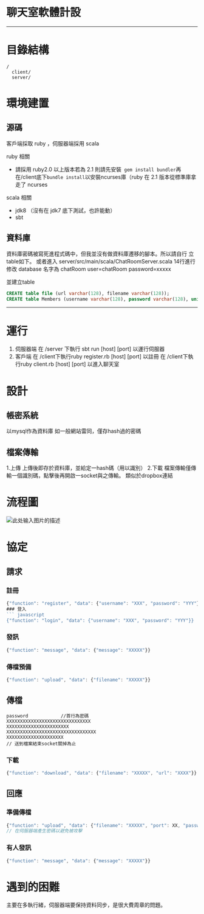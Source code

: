 # 聊天室軟體計設

---
# 目錄結構
```
/
  client/
  server/
```
# 環境建置

## 源碼

客戶端採取 ruby ，伺服器端採用 scala

ruby 相關

 - 請採用 ruby2.0 以上版本若為 2.1 則請先安裝``` gem install bundler```再在/client底下```bundle install```以安裝ncurses庫（ruby 在 2.1 版本從標準庫拿走了 ncurses

scala 相關

 - jdk8 （沒有在 jdk7 底下測試，也許能動）
 - sbt

## 資料庫
資料庫密碼被寫死進程式碼中，但我並沒有做資料庫遷移的腳本。所以請自行
立table如下。
或者進入 server/src/main/scala/ChatRoomServer.scala 14行進行修改
database 名字為 chatRoom
user=chatRoom
password=xxxxx

並建立table
``` sql
CREATE table file (url varchar(128), filename varchar(128));
CREATE table Members (username varchar(128), password varchar(128), unique (username));
```
---
# 運行
1. 伺服器端
在 /server 下執行 sbt run [host] [port] 以運行伺服器
2. 客戶端
在 /client下執行ruby register.rb [host] [port] 以註冊
在 /client下執行ruby client.rb [host] [port] 以進入聊天室

# 設計

## 帳密系統
以mysql作為資料庫
如一般網站雷同，僅存hash過的密碼

## 檔案傳輸
1.上傳
上傳後即存於資料庫，並給定一hash碼（用以識別）
2.下載
檔案傳輸僅傳輸一個識別碼，點擊後再開啟一socket與之傳輸。
類似於dropbox連結

# 流程圖
![此处输入图片的描述][1]


# 協定
## 請求

### 註冊
``` javascript
{"function": "register", "data": {"username": "XXX", "password": "YYY"}}
### 登入
``` javascript
{"function": "login", "data": {"username": "XXX", "password": "YYY"}}
```
### 發訊
``` javascript
{"function": "message", "data": {"message": "XXXXX"}}
```

### 傳檔預備
``` javascript
{"function": "upload", "data": {"filename": "XXXXX"}}
```
## 傳檔
```
password            //首行為密碼
XXXXXXXXXXXXXXXXXXXXXXXXXXXXXXX
XXXXXXXXXXXXXXXXXXXXXXX
XXXXXXXXXXXXXXXXXXXXXXXXXXXXXXXXX
XXXXXXXXXXXXXXXXXXXXX
// 送到檔案結束socket關掉為止
```

### 下載
``` javascript
{"function": "download", "data": {"filename": "XXXXX", "url": "XXXX"}}
```

## 回應

### 準備傳檔
``` javascript
{"function": "upload", "data": {"filename": "XXXXX", "port": XX, "password": "XXXXX"}}
// 在伺服器端產生密碼以避免被攻擊
```

### 有人發訊
``` javascript
{"function": "message", "data": {"message": "XXXXX"}}
```


# 遇到的困難
主要在多執行緒，伺服器端要保持資料同步，是很大費周章的問題。



  [1]: https://lh4.googleusercontent.com/-wYd5S2_3gS8/VEpmXyPXvWI/AAAAAAAAAEM/n-79r76IS_I/w951-h535-no/P_20141024_224622.jpg
  [2]: https://lh4.googleusercontent.com/-zZUIPPfBRb4/VEperBH-juI/AAAAAAAAADU/O7zHC9ayHU0/w951-h535-no/P_20141024_221247.jpg